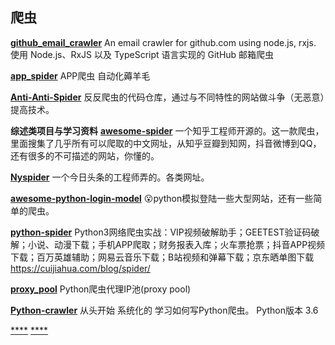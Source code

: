 
## 爬虫

[**github_email_crawler**](https://github.com/nekocode/github_email_crawler)
An email crawler for github.com using node.js, rxjs.
使用 Node.js、RxJS 以及 TypeScript 语言实现的 GitHub 邮箱爬虫

[**app_spider**](https://github.com/xingag/app_spider)
APP爬虫 自动化薅羊毛

[**Anti-Anti-Spider**](https://github.com/luyishisi/Anti-Anti-Spider)
反反爬虫的代码仓库，通过与不同特性的网站做斗争（无恶意）提高技术。

**综述类项目与学习资料**
[**awesome-spider**](https://github.com/facert/awesome-spider)
一个知乎工程师开源的。这一款爬虫，里面搜集了几乎所有可以爬取的中文网址，从知乎豆瓣到知网，抖音微博到QQ，还有很多的不可描述的网站，你懂的。

[**Nyspider**](https://github.com/Nyloner/Nyspider)
一个今日头条的工程师弄的。各类网址。

[**awesome-python-login-model**](https://github.com/CriseLYJ/awesome-python-login-model)
😮python模拟登陆一些大型网站，还有一些简单的爬虫。

[**python-spider**](https://github.com/Jack-Cherish/python-spider)
Python3网络爬虫实战：VIP视频破解助手；GEETEST验证码破解；小说、动漫下载；手机APP爬取；财务报表入库；火车票抢票；抖音APP视频下载；百万英雄辅助；网易云音乐下载；B站视频和弹幕下载；京东晒单图下载 https://cuijiahua.com/blog/spider/

[**proxy_pool**](https://github.com/jhao104/proxy_pool)
Python爬虫代理IP池(proxy pool) 

[**Python-crawler**](https://github.com/Ehco1996/Python-crawler)
从头开始 系统化的 学习如何写Python爬虫。 Python版本 3.6 

[****]()
[****]()
